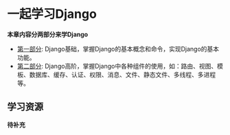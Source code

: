 
# 一起学习Django

**本章内容分两部分来学Django**

- [第一部分](./Django(web)-开发实战(0).md): Django基础，掌握Django的基本概念和命令，实现Django的基本功能。
- [第二部分](./Django(web)-开发实战(1).md): Django高阶，掌握Django中各种组件的使用，如：路由、视图、模板、数据库、缓存、认证、权限、消息、文件、静态文件、多线程、多进程等。

## 学习资源
**待补充**
